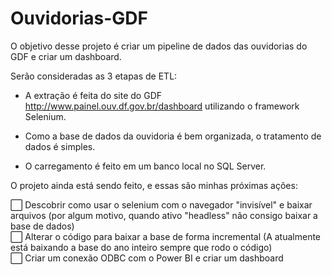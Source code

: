 # Ouvidorias-GDF
 
O objetivo desse projeto é criar um pipeline de dados das ouvidorias do GDF e criar um dashboard.

Serão consideradas as 3 etapas de ETL:

- A extração é feita do site do GDF http://www.painel.ouv.df.gov.br/dashboard utilizando o framework Selenium.

- Como a base de dados da ouvidoria é bem organizada, o tratamento de dados é simples.

- O carregamento é feito em um banco local no SQL Server.

O projeto ainda está sendo feito, e essas são minhas próximas ações:

⬜ Descobrir como usar o selenium com o navegador "invisível" e baixar arquivos (por algum motivo, quando ativo "headless" não consigo baixar a base de dados)<br>
⬜ Alterar o código para baixar a base de forma incremental (A atualmente está baixando a base do ano inteiro sempre que rodo o código)<br>
⬜ Criar um conexão ODBC com o Power BI e criar um dashboard